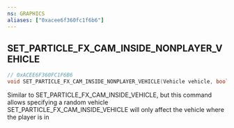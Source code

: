 ```yaml
---
ns: GRAPHICS
aliases: ["0xacee6f360fc1f6b6"]
---
```

## SET_PARTICLE_FX_CAM_INSIDE_NONPLAYER_VEHICLE

```c
// 0xACEE6F360FC1F6B6
void SET_PARTICLE_FX_CAM_INSIDE_NONPLAYER_VEHICLE(Vehicle vehicle, bool Inside);
```

Similar to SET_PARTICLE_FX_CAM_INSIDE_VEHICLE, but this command allows specifying a random vehicle SET_PARTICLE_FX_CAM_INSIDE_VEHICLE will only affect the vehicle where the player is in

